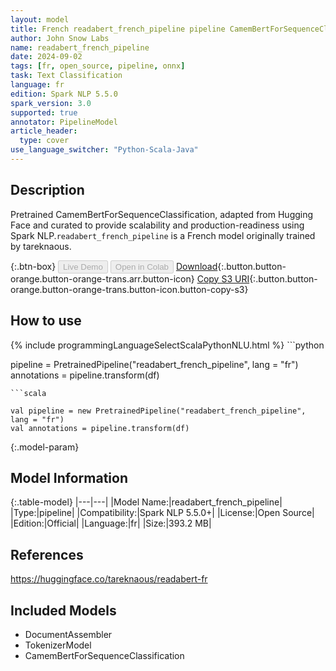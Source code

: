 ```yaml
---
layout: model
title: French readabert_french_pipeline pipeline CamemBertForSequenceClassification from tareknaous
author: John Snow Labs
name: readabert_french_pipeline
date: 2024-09-02
tags: [fr, open_source, pipeline, onnx]
task: Text Classification
language: fr
edition: Spark NLP 5.5.0
spark_version: 3.0
supported: true
annotator: PipelineModel
article_header:
  type: cover
use_language_switcher: "Python-Scala-Java"
---
```


## Description

Pretrained CamemBertForSequenceClassification, adapted from Hugging Face and curated to provide scalability and production-readiness using Spark NLP.`readabert_french_pipeline` is a French model originally trained by tareknaous.

{:.btn-box}
<button class="button button-orange" disabled>Live Demo</button>
<button class="button button-orange" disabled>Open in Colab</button>
[Download](https://s3.amazonaws.com/auxdata.johnsnowlabs.com/public/models/readabert_french_pipeline_fr_5.5.0_3.0_1725299151014.zip){:.button.button-orange.button-orange-trans.arr.button-icon}
[Copy S3 URI](s3://auxdata.johnsnowlabs.com/public/models/readabert_french_pipeline_fr_5.5.0_3.0_1725299151014.zip){:.button.button-orange.button-orange-trans.button-icon.button-copy-s3}

## How to use



<div class="tabs-box" markdown="1">
{% include programmingLanguageSelectScalaPythonNLU.html %}
```python

pipeline = PretrainedPipeline("readabert_french_pipeline", lang = "fr")
annotations =  pipeline.transform(df)   

```
```scala

val pipeline = new PretrainedPipeline("readabert_french_pipeline", lang = "fr")
val annotations = pipeline.transform(df)

```
</div>

{:.model-param}
## Model Information

{:.table-model}
|---|---|
|Model Name:|readabert_french_pipeline|
|Type:|pipeline|
|Compatibility:|Spark NLP 5.5.0+|
|License:|Open Source|
|Edition:|Official|
|Language:|fr|
|Size:|393.2 MB|

## References

https://huggingface.co/tareknaous/readabert-fr

## Included Models

- DocumentAssembler
- TokenizerModel
- CamemBertForSequenceClassification